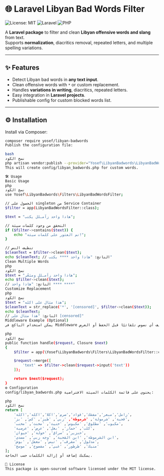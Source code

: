 # 🌐 Laravel Libyan Bad Words Filter

![License: MIT](https://img.shields.io/badge/License-MIT-yellow.svg)
![Laravel](https://img.shields.io/badge/Laravel-8%2B-red)
![PHP](https://img.shields.io/badge/PHP-8.0%2B-blue)

A **Laravel package** to filter and clean **Libyan offensive words and slang** from text.  
Supports **normalization**, diacritics removal, repeated letters, and multiple spelling variations.

---

## ✨ Features

- Detect Libyan bad words in **any text input**.
- Clean offensive words with `*` or custom replacement.
- Handles **variations in writing**, diacritics, repeated letters.
- Easy integration in **Laravel projects**.
- Publishable config for custom blocked words list.

---

## ⚙️ Installation

Install via Composer:

```bash
composer require yosef/libyan-badwords
Publish the configuration file:

bash
نسخ الكود
php artisan vendor:publish --provider="Yosef\LibyanBadwords\LibyanBadWordsServiceProvider" --tag=config
This will create config/libyan_badwords.php for custom words.

🛠 Usage
Basic Usage
php
نسخ الكود
use Yosef\LibyanBadwords\Filters\LibyanBadWordsFilter;

// الحصول على singleton من Service Container
$filter = app(LibyanBadWordsFilter::class);

$text = "هاذا واحد زآمـلل يكتب";

// التحقق من وجود كلمات سيئة
if ($filter->contains($text)) {
    echo "تم العثور على كلمات سيئة!";
}

// تنظيف النص
$cleanText = $filter->clean($text);
echo $cleanText; // الناتج: "هاذا واحد **** يكتب"
Clean Multiple Words
php
نسخ الكود
$text = "هاذا واحد زآمـلل ومبَعّر";
echo $filter->clean($text);
// الناتج: "هاذا واحد **** ****"
Customize Replacement
php
نسخ الكود
$text = "هذا مثال على اكله";
$cleanText = str_replace('*', '[censored]', $filter->clean($text));
echo $cleanText;
// الناتج: "هذا مثال على [censored]"
Middleware Example (Optional)
يمكن استخدام الباكج في Middleware لتنظيف أي نصوص تلقائيًا قبل الحفظ أو العرض:

php
نسخ الكود
public function handle($request, Closure $next)
{
    $filter = app(\Yosef\LibyanBadwords\Filters\LibyanBadWordsFilter::class);

    $request->merge([
        'text' => $filter->clean($request->input('text'))
    ]);

    return $next($request);
}
⚙ Configuration
config/libyan_badwords.php يحتوي على قائمة الكلمات السيئة الافتراضية:

php
نسخ الكود
return [
    'زامل','مبعر','مفشك','قواد','صرم','اكلا','اكله','اكلة',
    'قحبة', 'شرمولة', 'شرموطة', 'زبي', 'طيز', 'كس', 'بز',
    'مكبوب', 'مطلوق', 'مكبوس', 'خنيث', 'مخنث', 'مخنب',
    'كلب', 'حمار', 'بغل', 'عرص', 'عرصية',
    'خنزير', 'سراق', 'خولة', 'حيوان',
    'ابن الشرموطة', 'ابن القحبة', 'وجه زبي', 'مصدي',
    'مدلول', 'مقرقب', 'تيس', 'مغفل', 'بوش',
    'منيك', 'طرطور', 'غبي', 'مفضوح', 'موسخ'
];
يمكنك إضافة أو إزالة الكلمات حسب الحاجة.

📄 License
This package is open-sourced software licensed under the MIT license.
